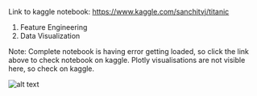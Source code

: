 Link to kaggle notebook:
https://www.kaggle.com/sanchitvj/titanic

1. Feature Engineering
2. Data Visualization

Note: Complete notebook is having error getting loaded, so click the link above to check notebook on kaggle.
Plotly visualisations are not visible here, so check on kaggle.  

![alt text](https://faithmag.com/sites/default/files/styles/original/public/2018-09/titanic2.jpg?itok=apbN46lv.png)

